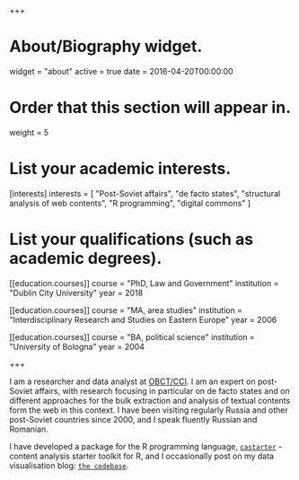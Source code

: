 +++
# About/Biography widget.
widget = "about"
active = true
date = 2016-04-20T00:00:00

# Order that this section will appear in.
weight = 5

# List your academic interests.
[interests]
  interests = [
    "Post-Soviet affairs",
    "de facto states",
    "structural analysis of web contents",
    "R programming",
    "digital commons"
  ]

# List your qualifications (such as academic degrees).
[[education.courses]]
  course = "PhD, Law and Government"
  institution = "Dublin City University"
  year = 2018

[[education.courses]]
  course = "MA, area studies"
  institution = "Interdisciplinary Research and Studies on Eastern Europe"
  year = 2006

[[education.courses]]
  course = "BA, political science"
  institution = "University of Bologna"
  year = 2004
 
+++


I am a researcher and data analyst at [OBCT/CCI](https://www.balcanicaucaso.org/). I am an expert on post-Soviet affairs, with research focusing in particular on de facto states and on different approaches for the bulk extraction and analysis of textual contents form the web in this context. I have been visiting regularly Russia and other post-Soviet countries since 2000, and I speak fluently Russian and Romanian.

I have developed a package for the R programming language, [`castarter`](https://giocomai.github.io/castarter/) - content analysis starter toolkit for R, and I occasionally post on my data visualisation blog: [`the codebase`](https://codebase.giorgiocomai.eu/).

